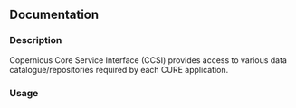 
## Documentation

### Description

Copernicus Core Service Interface (CCSI) provides access to various data catalogue/repositories required by each CURE
application.

### Usage






